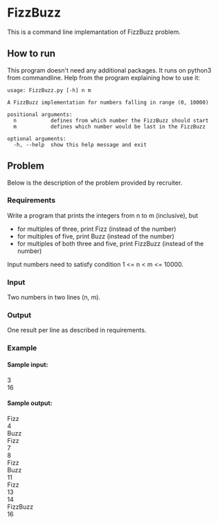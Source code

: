 # FizzBuzz
This is a command line implemantation of FizzBuzz problem.

## How to run
This program doesn't need any additional packages. It runs on python3 from commandline. 
Help from the program explaining how to use it:
```
usage: FizzBuzz.py [-h] n m

A FizzBuzz implementation for numbers falling in range (0, 10000)

positional arguments:
  n           defines from which number the FizzBuzz should start
  m           defines which number would be last in the FizzBuzz

optional arguments:
  -h, --help  show this help message and exit

```

## Problem
Below is the description of the problem provided by recruiter.
### Requirements 
Write a program that prints the integers from n to m (inclusive), but
- for multiples of three, print Fizz (instead of the number)
- for multiples of five, print Buzz (instead of the number)
- for multiples of both three and five, print FizzBuzz (instead of the number)

Input numbers need to satisfy condition 1 &lt;= n &lt; m &lt;= 10000.
### Input
Two numbers in two lines (n, m).
### Output
One result per line as described in requirements.
### Example
#### Sample input:  
3  
16  
#### Sample output:  
Fizz  
4  
Buzz  
Fizz  
7  
8  
Fizz  
Buzz  
11  
Fizz  
13  
14  
FizzBuzz  
16  
